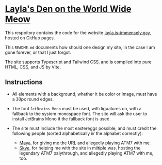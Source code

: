 # [Layla's Den on the World Wide Meow](https://laylameower.github.io)

This respoitory contains the code for the website [layla.is-immensely.gay](https://layla.is-immensely.gay), hosted on GitHub pages.

This `README.md` documents how should one design my site, in the case I am gone forever, or that I just forgot.

The site supports Typescript and Tailwind CSS, and is compiled into pure HTML, CSS, and JS by Vite.

## Instructions

- All elements with a background, whether it be color or image, must have a 30px round edges.

- The font `JetBrains Mono` must be used, with liguatures on, with a fallback to the system monospace font. The site will ask the user to install JetBrains Mono if the fallback font is used.

- The site must include the most eastereggs possible, and must credit the following people (sorted alphabetically iir the alphabet correctly):
    - [Maya](https://maya.is-immensely.gay/), for giving me the URL and allegedly playing ATM7 with me.
    - [Skye](https://skye.is-immensely.gay/), for helping me with the site in miltiple was, hosting the legendary ATM7 palythrough, and allegedly playing ATM7 with me, too.

